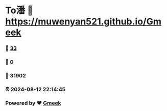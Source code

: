 # To潘 :link: https://muwenyan521.github.io/Gmeek 
### :page_facing_up: [33](https://muwenyan521.github.io/Gmeek/tag.html) 
### :speech_balloon: 0 
### :hibiscus: 31902 
### :alarm_clock: 2024-08-12 22:14:45 
### Powered by :heart: [Gmeek](https://github.com/Meekdai/Gmeek)
